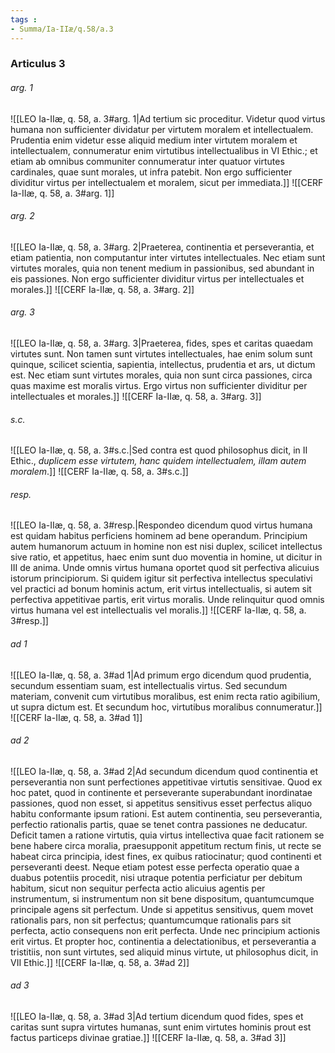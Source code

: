 ```yaml
---
tags : 
- Summa/Ia-IIæ/q.58/a.3
---
```


### Articulus 3

###### arg. 1
![[LEO Ia-IIæ, q. 58, a. 3#arg. 1|Ad tertium sic proceditur. Videtur quod virtus humana non sufficienter dividatur per virtutem moralem et intellectualem. Prudentia enim videtur esse aliquid medium inter virtutem moralem et intellectualem, connumeratur enim virtutibus intellectualibus in VI Ethic.; et etiam ab omnibus communiter connumeratur inter quatuor virtutes cardinales, quae sunt morales, ut infra patebit. Non ergo sufficienter dividitur virtus per intellectualem et moralem, sicut per immediata.]]
![[CERF Ia-IIæ, q. 58, a. 3#arg. 1]]

###### arg. 2
![[LEO Ia-IIæ, q. 58, a. 3#arg. 2|Praeterea, continentia et perseverantia, et etiam patientia, non computantur inter virtutes intellectuales. Nec etiam sunt virtutes morales, quia non tenent medium in passionibus, sed abundant in eis passiones. Non ergo sufficienter dividitur virtus per intellectuales et morales.]]
![[CERF Ia-IIæ, q. 58, a. 3#arg. 2]]

###### arg. 3
![[LEO Ia-IIæ, q. 58, a. 3#arg. 3|Praeterea, fides, spes et caritas quaedam virtutes sunt. Non tamen sunt virtutes intellectuales, hae enim solum sunt quinque, scilicet scientia, sapientia, intellectus, prudentia et ars, ut dictum est. Nec etiam sunt virtutes morales, quia non sunt circa passiones, circa quas maxime est moralis virtus. Ergo virtus non sufficienter dividitur per intellectuales et morales.]]
![[CERF Ia-IIæ, q. 58, a. 3#arg. 3]]

###### s.c.
![[LEO Ia-IIæ, q. 58, a. 3#s.c.|Sed contra est quod philosophus dicit, in II Ethic., *duplicem esse virtutem, hanc quidem intellectualem, illam autem moralem*.]]
![[CERF Ia-IIæ, q. 58, a. 3#s.c.]]

###### resp.
![[LEO Ia-IIæ, q. 58, a. 3#resp.|Respondeo dicendum quod virtus humana est quidam habitus perficiens hominem ad bene operandum. Principium autem humanorum actuum in homine non est nisi duplex, scilicet intellectus sive ratio, et appetitus, haec enim sunt duo moventia in homine, ut dicitur in III de anima. Unde omnis virtus humana oportet quod sit perfectiva alicuius istorum principiorum. Si quidem igitur sit perfectiva intellectus speculativi vel practici ad bonum hominis actum, erit virtus intellectualis, si autem sit perfectiva appetitivae partis, erit virtus moralis. Unde relinquitur quod omnis virtus humana vel est intellectualis vel moralis.]]
![[CERF Ia-IIæ, q. 58, a. 3#resp.]]

###### ad 1
![[LEO Ia-IIæ, q. 58, a. 3#ad 1|Ad primum ergo dicendum quod prudentia, secundum essentiam suam, est intellectualis virtus. Sed secundum materiam, convenit cum virtutibus moralibus, est enim recta ratio agibilium, ut supra dictum est. Et secundum hoc, virtutibus moralibus connumeratur.]]
![[CERF Ia-IIæ, q. 58, a. 3#ad 1]]

###### ad 2
![[LEO Ia-IIæ, q. 58, a. 3#ad 2|Ad secundum dicendum quod continentia et perseverantia non sunt perfectiones appetitivae virtutis sensitivae. Quod ex hoc patet, quod in continente et perseverante superabundant inordinatae passiones, quod non esset, si appetitus sensitivus esset perfectus aliquo habitu conformante ipsum rationi. Est autem continentia, seu perseverantia, perfectio rationalis partis, quae se tenet contra passiones ne deducatur. Deficit tamen a ratione virtutis, quia virtus intellectiva quae facit rationem se bene habere circa moralia, praesupponit appetitum rectum finis, ut recte se habeat circa principia, idest fines, ex quibus ratiocinatur; quod continenti et perseveranti deest. Neque etiam potest esse perfecta operatio quae a duabus potentiis procedit, nisi utraque potentia perficiatur per debitum habitum, sicut non sequitur perfecta actio alicuius agentis per instrumentum, si instrumentum non sit bene dispositum, quantumcumque principale agens sit perfectum. Unde si appetitus sensitivus, quem movet rationalis pars, non sit perfectus; quantumcumque rationalis pars sit perfecta, actio consequens non erit perfecta. Unde nec principium actionis erit virtus. Et propter hoc, continentia a delectationibus, et perseverantia a tristitiis, non sunt virtutes, sed aliquid minus virtute, ut philosophus dicit, in VII Ethic.]]
![[CERF Ia-IIæ, q. 58, a. 3#ad 2]]

###### ad 3
![[LEO Ia-IIæ, q. 58, a. 3#ad 3|Ad tertium dicendum quod fides, spes et caritas sunt supra virtutes humanas, sunt enim virtutes hominis prout est factus particeps divinae gratiae.]]
![[CERF Ia-IIæ, q. 58, a. 3#ad 3]]

